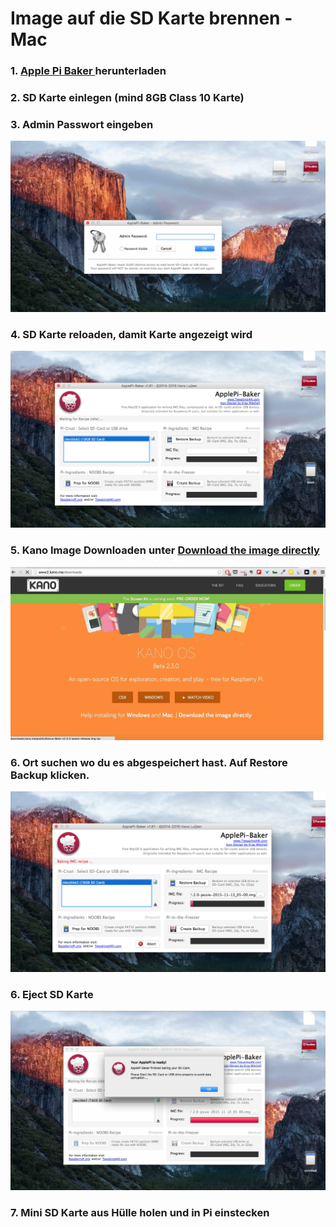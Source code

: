 # Image auf die SD Karte brennen - Mac



### 1. [Apple Pi Baker ](http://www.tweaking4all.com/hardware/raspberry-pi/macosx-apple-pi-baker/)herunterladen
### 2. SD Karte einlegen (mind 8GB Class 10 Karte)
### 3. Admin Passwort eingeben

![](./burn_image_1.jpg)

### 4. SD Karte reloaden, damit Karte angezeigt wird

![](./burn_image_2.jpg)

### 5. Kano Image Downloaden unter [Download the image directly](http://www2.kano.me/downloads)

![](./burn_image_4.jpg)

### 6. Ort suchen wo du es abgespeichert hast. Auf Restore Backup klicken. 

![](./burn_image_3.jpg)

### 6. Eject SD Karte

![](./burn_image_5.jpg)

### 7. Mini SD Karte aus Hülle holen und in Pi einstecken